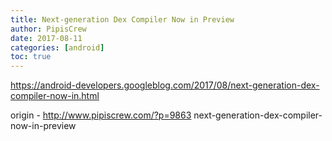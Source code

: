 ```yaml
---
title: Next-generation Dex Compiler Now in Preview
author: PipisCrew
date: 2017-08-11
categories: [android]
toc: true
---
```


https://android-developers.googleblog.com/2017/08/next-generation-dex-compiler-now-in.html

origin - http://www.pipiscrew.com/?p=9863 next-generation-dex-compiler-now-in-preview